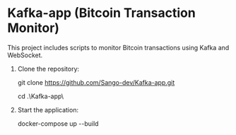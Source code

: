 # Kafka-app (Bitcoin Transaction Monitor)

This project includes scripts to monitor Bitcoin transactions using Kafka and WebSocket.

1. Clone the repository:

   git clone https://github.com/Sango-dev/Kafka-app.git

   cd .\Kafka-app\

2. Start the application:

   docker-compose up --build
